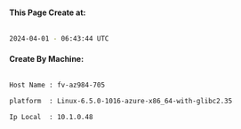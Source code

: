 
   
#### This Page Create at:

```bash

2024-04-01 - 06:43:44 UTC

```

#### Create By Machine:

```bash

Host Name : fv-az984-705

platform  : Linux-6.5.0-1016-azure-x86_64-with-glibc2.35

Ip Local  : 10.1.0.48

```

